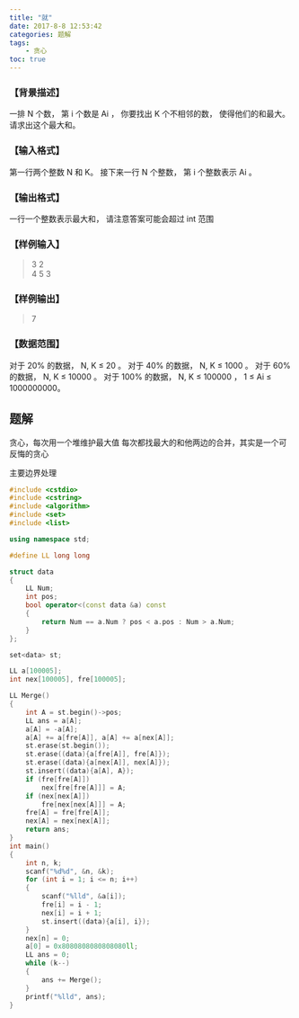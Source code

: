 ```yaml
---
title: "就"
date: 2017-8-8 12:53:42
categories: 题解
tags:
    - 贪心
toc: true
---
```


### 【背景描述】

一排 N 个数， 第 i 个数是 Ai ， 你要找出 K 个不相邻的数， 使得他们的和最大。
请求出这个最大和。
<!--more-->
### 【输入格式】

第一行两个整数 N 和 K。
接下来一行 N 个整数， 第 i 个整数表示 Ai 。

### 【输出格式】

一行一个整数表示最大和， 请注意答案可能会超过 int 范围

### 【样例输入】
>3 2   
4 5 3  

### 【样例输出】
>7  

### 【数据范围】
对于 20% 的数据， N, K ≤ 20 。
对于 40% 的数据， N, K ≤ 1000 。
对于 60% 的数据， N, K ≤ 10000 。
对于 100% 的数据， N, K ≤ 100000 ， 1 ≤ Ai ≤ 1000000000。


## 题解

贪心，每次用一个堆维护最大值
每次都找最大的和他两边的合并，其实是一个可反悔的贪心

主要边界处理

```c++
#include <cstdio>
#include <cstring>
#include <algorithm>
#include <set>
#include <list>

using namespace std;

#define LL long long

struct data
{
    LL Num;
    int pos;
    bool operator<(const data &a) const
    {
        return Num == a.Num ? pos < a.pos : Num > a.Num;
    }
};

set<data> st;

LL a[100005];
int nex[100005], fre[100005];

LL Merge()
{
    int A = st.begin()->pos;
    LL ans = a[A];
    a[A] = -a[A];
    a[A] += a[fre[A]], a[A] += a[nex[A]];
    st.erase(st.begin());
    st.erase((data){a[fre[A]], fre[A]});
    st.erase((data){a[nex[A]], nex[A]});
    st.insert((data){a[A], A});
    if (fre[fre[A]])
        nex[fre[fre[A]]] = A;
    if (nex[nex[A]])
        fre[nex[nex[A]]] = A;
    fre[A] = fre[fre[A]];
    nex[A] = nex[nex[A]];
    return ans;
}
int main()
{
    int n, k;
    scanf("%d%d", &n, &k);
    for (int i = 1; i <= n; i++)
    {
        scanf("%lld", &a[i]);
        fre[i] = i - 1;
        nex[i] = i + 1;
        st.insert((data){a[i], i});
    }
    nex[n] = 0;
    a[0] = 0x8080808080808080ll;
    LL ans = 0;
    while (k--)
    {
        ans += Merge();
    }
    printf("%lld", ans);
}

```